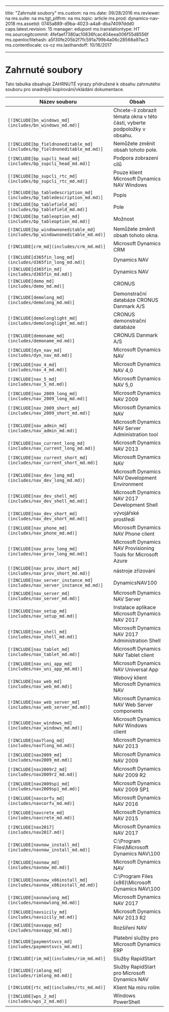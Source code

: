 
---
title: "Zahrnuté soubory"
ms.custom: na
ms.date: 09/28/2016
ms.reviewer: na
ms.suite: na
ms.tgt_pltfrm: na
ms.topic: article
ms.prod: dynamics-nav-2018
ms.assetid: 0745a889-d9ba-4023-a4a8-dba74097ddd0
caps.latest.revision: 15
manager: edupont
ms.translationtype: HT
ms.sourcegitcommit: 4fefaef7380ac10836fcac404eea006f55d8556f
ms.openlocfilehash: a5f30fe205b2f7fc591a799b4a06c28568a97ac3
ms.contentlocale: cs-cz
ms.lasthandoff: 10/16/2017

---

# <a name="include-files"></a>Zahrnuté soubory

Tato tabulka obsahuje ZAHRNUTÉ výrazy přidružené k obsahu zahrnutého souboru pro snadnější kopírování/vkládání dokumentace.

|Název souboru   |Obsah  |
|------------|---------|
|`[!INCLUDE[bn_windows_md](includes/bn_windows_md.md)]`|Chcete-li zobrazit témata okna v této části, vyberte podpoložky v obsahu.|
|`[!INCLUDE[bp_fieldnoneditable_md](includes/bp_fieldnoneditable_md.md)]`|Nemůžete změnit obsah tohoto pole.|
|`[!INCLUDE[bp_supcli_head_md](includes/bp_supcli_head_md.md)]`|Podpora zobrazení cílů|
|`[!INCLUDE[bp_supcli_rtc_md](includes/bp_supcli_rtc_md.md)]`|Pouze klient Microsoft Dynamics NAV Windows|
|`[!INCLUDE[bp_tabledescription_md](includes/bp_tabledescription_md.md)]`|Popis| 
|`[!INCLUDE[bp_tablefield_md](includes/bp_tablefield_md.md)]`|Pole|
|`[!INCLUDE[bp_tableoption_md](includes/bp_tableoption_md.md)]`|Možnost|
|`[!INCLUDE[bp_windownoneditable_md](includes/bp_windownoneditable_md.md)]`|Nemůžete změnit obsah tohoto okna.|
|`[!INCLUDE[crm_md](includes/crm_md.md)]`|Microsoft Dynamics CRM|
|`[!INCLUDE[d365fin_long_md](includes/d365fin_long_md.md)]`|Dynamics NAV|
|`[!INCLUDE[d365fin_md](includes/d365fin_md.md)]`|Dynamics NAV|
|`[!INCLUDE[demo_md](includes/demo_md.md)]`|CRONUS|
|`[!INCLUDE[demolong_md](includes/demolong_md.md)]`|Demonstrační databáze CRONUS Danmark A/S|
|`[!INCLUDE[demolonglight_md](includes/demolonglight_md.md)]`|CRONUS demonstrační databáze|
|`[!INCLUDE[demoname_md](includes/demoname_md.md)]`|CRONUS Danmark A/S|
|`[!INCLUDE[dyn_nav_md](includes/dyn_nav_md.md)]`|Microsoft Dynamics NAV|
|`[!INCLUDE[nav_4_md](includes/nav_4_md.md)]`|Microsoft Dynamics NAV 4,0|
|`[!INCLUDE[nav_5_md](includes/nav_5_md.md)]`|Microsoft Dynamics NAV 5,0|
|`[!INCLUDE[nav_2009_long_md](includes/nav_2009_long_md.md)]`|Microsoft Dynamics NAV 2009|
|`[!INCLUDE[nav_2009_short_md](includes/nav_2009_short_md.md)]`|Microsoft Dynamics NAV|
|`[!INCLUDE[nav_admin_md](includes/nav_admin_md.md)]`|Microsoft Dynamics NAV Server Administration tool|
|`[!INCLUDE[nav_current_long_md](includes/nav_current_long_md.md)]`|Microsoft Dynamics NAV 2013|
|`[!INCLUDE[nav_current_short_md](includes/nav_current_short_md.md)]`|Microsoft Dynamics NAV|
|`[!INCLUDE[nav_dev_long_md](includes/nav_dev_long_md.md)]`|Microsoft Dynamics NAV Development Environment|
|`[!INCLUDE[nav_dev_shell_md](includes/nav_dev_shell_md.md)]`|Microsoft Dynamics NAV 2017 Development Shell|
|`[!INCLUDE[nav_dev_short_md](includes/nav_dev_short_md.md)]`|vývojářské prostředí|
|`[!INCLUDE[nav_phone_md](includes/nav_phone_md.md)]`|Microsoft Dynamics NAV Phone client|
|`[!INCLUDE[nav_prov_long_md](includes/nav_prov_long_md.md)]`|Microsoft Dynamics NAV Provisioning Tools for Microsoft Azure|
|`[!INCLUDE[nav_prov_short_md](includes/nav_prov_short_md.md)]`|nástroje zřizování|
|`[!INCLUDE[nav_server_instance_md](includes/nav_server_instance_md.md)]`|DynamicsNAV100|
|`[!INCLUDE[nav_server_md](includes/nav_server_md.md)]`|Microsoft Dynamics NAV Server|
|`[!INCLUDE[nav_setup_md](includes/nav_setup_md.md)]`|Instalace aplikace Microsoft Dynamics NAV 2017|
|`[!INCLUDE[nav_shell_md](includes/nav_shell_md.md)]`|Microsoft Dynamics NAV 2017 Administration Shell|
|`[!INCLUDE[nav_tablet_md](includes/nav_tablet_md.md)]`|Microsoft Dynamics NAV Tablet client|
|`[!INCLUDE[nav_uni_app_md](includes/nav_uni_app_md.md)]`|Microsoft Dynamics NAV Universal App|
|`[!INCLUDE[nav_web_md](includes/nav_web_md.md)]`|Webový klient Microsoft Dynamics NAV|
|`[!INCLUDE[nav_web_server_md](includes/nav_web_server_md.md)]`|Microsoft Dynamics NAV Web Server components|
|`[!INCLUDE[nav_windows_md](includes/nav_windows_md.md)]`|Microsoft Dynamics NAV Windows client|
|`[!INCLUDE[nav7long_md](includes/nav7long_md.md)]`|Microsoft Dynamics NAV 2013|
|`[!INCLUDE[nav2009_md](includes/nav2009_md.md)]`|Microsoft Dynamics NAV 2009|
|`[!INCLUDE[nav2009r2_md](includes/nav2009r2_md.md)]`|Microsoft Dynamics NAV 2009 R2|
|`[!INCLUDE[nav2009sp1_md](includes/nav2009sp1_md.md)]`|Microsoft Dynamics NAV 2009 SP1|
|`[!INCLUDE[navcorfu_md](includes/navcorfu_md.md)]`|Microsoft Dynamics NAV 2016|
|`[!INCLUDE[navcrete_md](includes/navcrete_md.md)]`|Microsoft Dynamics NAV 2015|
|`[!INCLUDE[nav2017](includes/nav2017.md)]`|Microsoft Dynamics NAV 2017|
|`[!INCLUDE[navnow_install_md](includes/navnow_install_md.md)]`|C:\\Program Files\\Microsoft Dynamics NAV\\100|
|`[!INCLUDE[navnow_md](includes/navnow_md.md)]`|Microsoft Dynamics NAV|
|`[!INCLUDE[navnow_x86install_md](includes/navnow_x86install_md.md)]`|C:\\Program Files \(x86\)\\Microsoft Dynamics NAV\\100|
|`[!INCLUDE[navnowlong_md](includes/navnowlong_md.md)]`|Microsoft Dynamics NAV 2017|
|`[!INCLUDE[navsicily_md](includes/navsicily_md.md)]`|Microsoft Dynamics NAV 2013 R2|
|`[!INCLUDE[navxapp_md](includes/navxapp_md.md)]`|Rozšíření NAV|
|`[!INCLUDE[paymentsvcs_md](includes/paymentsvcs_md.md)]`|Platební služby pro Microsoft Dynamics ERP|
|`[!INCLUDE[rim_md](includes/rim_md.md)]`|Služby RapidStart|
|`[!INCLUDE[rimlong_md](includes/rimlong_md.md)]`|Služby RapidStart pro Microsoft Dynamics NAV|
|`[!INCLUDE[rtc_md](includes/rtc_md.md)]`|Klient Na míru rolím|
|`[!INCLUDE[wps_2_md](includes/wps_2_md.md)]`|Windows PowerShell|

